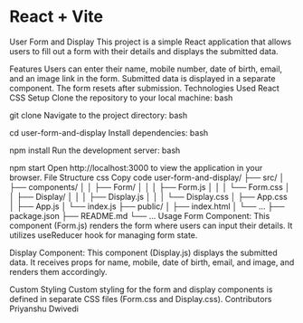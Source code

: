 # React + Vite

User Form and Display
This project is a simple React application that allows users to fill out a form with their details and displays the submitted data.

Features
Users can enter their name, mobile number, date of birth, email, and an image link in the form.
Submitted data is displayed in a separate component.
The form resets after submission.
Technologies Used
React
CSS
Setup
Clone the repository to your local machine:
bash

git clone <repository-url>
Navigate to the project directory:
bash

cd user-form-and-display
Install dependencies:
bash

npm install
Run the development server:
bash

npm start
Open http://localhost:3000 to view the application in your browser.
File Structure
css
Copy code
user-form-and-display/
  ├── src/
  │   ├── components/
  │   │   ├── Form/
  │   │   │   ├── Form.js
  │   │   │   └── Form.css
  │   │   ├── Display/
  │   │   │   ├── Display.js
  │   │   │   └── Display.css
  │   ├── App.css
  │   ├── App.js
  │   └── index.js
  ├── public/
  │   ├── index.html
  │   └── ...
  ├── package.json
  ├── README.md
  └── ...
Usage
Form Component: This component (Form.js) renders the form where users can input their details. It utilizes useReducer hook for managing form state.

Display Component: This component (Display.js) displays the submitted data. It receives props for name, mobile, date of birth, email, and image, and renders them accordingly.

Custom Styling
Custom styling for the form and display components is defined in separate CSS files (Form.css and Display.css).
Contributors
Priyanshu Dwivedi